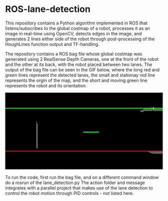 # ROS-lane-detection

This repository contains a Python algorithm implemented in ROS that listens/subscribes to the global costmap of a robot, processes it as an image in real-time using OpenCV, detects edges in the image, and generates 2 lines either side of the robot through post-processing of the HoughLines function output and TF-handling.

The repository contains a ROS bag file whose global costmap was generated using 2 RealSense Depth Cameras, one at the front of the robot and the other at its back, with the robot placed between two lanes. The output of the bag file can be seen in the GIF below, where the long red and green lines represent the detected lanes, the small and stationay red line represents the orgin of the map, and the short and moving green line represents the robot and its orientation.

![](line_detection_inhouse_bag_file.gif)

To run the code, first run the bag file, and on a different command window do a rosrun of the lane_detection.py
The action folder and message integrates with a parallel project that makes use of the lane detection to control the robot motion through PID controls - not listed here.
